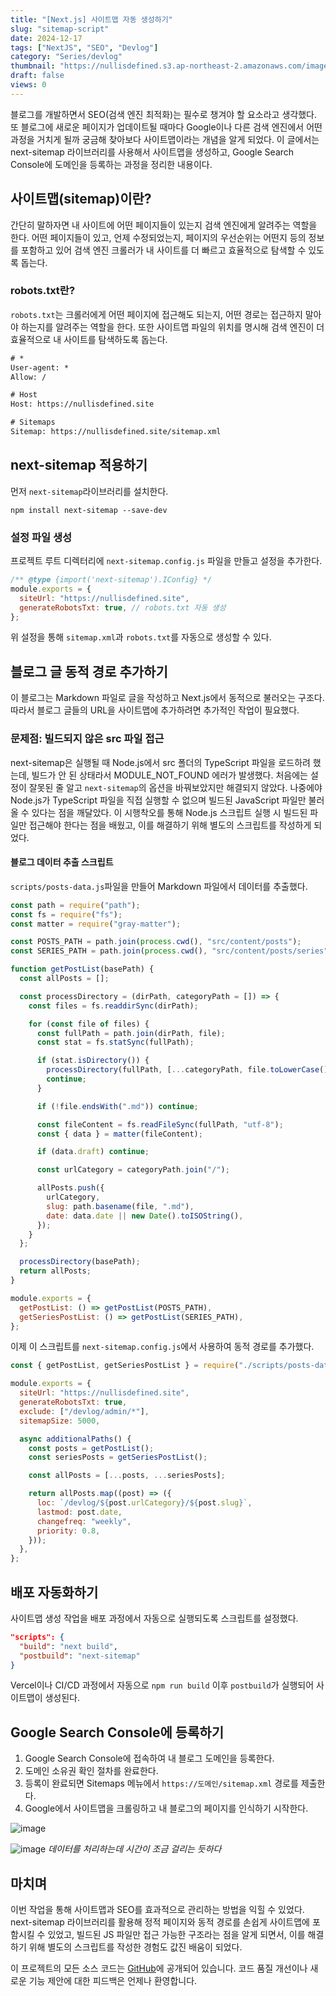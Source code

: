 ```yaml
---
title: "[Next.js] 사이트맵 자동 생성하기"
slug: "sitemap-script"
date: 2024-12-17
tags: ["NextJS", "SEO", "Devlog"]
category: "Series/devlog"
thumbnail: "https://nullisdefined.s3.ap-northeast-2.amazonaws.com/images/c9870b4f6ce1b0451761374cd9403ea1.png"
draft: false
views: 0
---
```

블로그를 개발하면서 SEO(검색 엔진 최적화)는 필수로 챙겨야 할 요소라고 생각했다. 또 블로그에 새로운 페이지가 업데이트될 때마다 Google이나 다른 검색 엔진에서 어떤 과정을 거치게 될까 궁금해 찾아보다 사이트맵이라는 개념을 알게 되었다. 이 글에서는 next-sitemap 라이브러리를 사용해서 사이트맵을 생성하고, Google Search Console에 도메인을 등록하는 과정을 정리한 내용이다.

## 사이트맵(sitemap)이란?
간단히 말하자면 내 사이트에 어떤 페이지들이 있는지 검색 엔진에게 알려주는 역할을 한다. 어떤 페이지들이 있고, 언제 수정되었는지, 페이지의 우선순위는 어떤지 등의 정보를 포함하고 있어 검색 엔진 크롤러가 내 사이트를 더 빠르고 효율적으로 탐색할 수 있도록 돕는다.
### robots.txt란?
`robots.txt`는 크롤러에게 어떤 페이지에 접근해도 되는지, 어떤 경로는 접근하지 말아야 하는지를 알려주는 역할을 한다. 또한 사이트맵 파일의 위치를 명시해 검색 엔진이 더 효율적으로 내 사이트를 탐색하도록 돕는다.
```txt title:robots.txt
# *
User-agent: *
Allow: /

# Host
Host: https://nullisdefined.site

# Sitemaps
Sitemap: https://nullisdefined.site/sitemap.xml

```
## next-sitemap 적용하기
먼저 `next-sitemap`라이브러리를 설치한다.
```shell
npm install next-sitemap --save-dev
```
### 설정 파일 생성
프로젝트 루트 디렉터리에 `next-sitemap.config.js` 파일을 만들고 설정을 추가한다.

```js title:next-sitemap.config.js
/** @type {import('next-sitemap').IConfig} */
module.exports = {
  siteUrl: "https://nullisdefined.site",
  generateRobotsTxt: true, // robots.txt 자동 생성
};

```
위 설정을 통해 `sitemap.xml`과 `robots.txt`를 자동으로 생성할 수 있다.

## 블로그 글 동적 경로 추가하기
이 블로그는 Markdown 파일로 글을 작성하고 Next.js에서 동적으로 불러오는 구조다. 따라서 블로그 글들의 URL을 사이트맵에 추가하려면 추가적인 작업이 필요했다.

### 문제점: 빌드되지 않은 src 파일 접근
next-sitemap은 실행될 때 Node.js에서 src 폴더의 TypeScript 파일을 로드하려 했는데, 빌드가 안 된 상태라서 MODULE_NOT_FOUND 에러가 발생했다. 처음에는 설정이 잘못된 줄 알고 `next-sitemap`의 옵션을 바꿔보았지만 해결되지 않았다. 나중에야 Node.js가 TypeScript 파일을 직접 실행할 수 없으며 빌드된 JavaScript 파일만 불러올 수 있다는 점을 깨달았다. 이 시행착오를 통해 Node.js 스크립트 실행 시 빌드된 파일만 접근해야 한다는 점을 배웠고, 이를 해결하기 위해 별도의 스크립트를 작성하게 되었다.

#### 블로그 데이터 추출 스크립트
`scripts/posts-data.js`파일을 만들어 Markdown 파일에서 데이터를 추출했다.

```js title:posts-data.js
const path = require("path");
const fs = require("fs");
const matter = require("gray-matter");

const POSTS_PATH = path.join(process.cwd(), "src/content/posts");
const SERIES_PATH = path.join(process.cwd(), "src/content/posts/series");

function getPostList(basePath) {
  const allPosts = [];

  const processDirectory = (dirPath, categoryPath = []) => {
    const files = fs.readdirSync(dirPath);

    for (const file of files) {
      const fullPath = path.join(dirPath, file);
      const stat = fs.statSync(fullPath);

      if (stat.isDirectory()) {
        processDirectory(fullPath, [...categoryPath, file.toLowerCase()]);
        continue;
      }

      if (!file.endsWith(".md")) continue;

      const fileContent = fs.readFileSync(fullPath, "utf-8");
      const { data } = matter(fileContent);

      if (data.draft) continue;

      const urlCategory = categoryPath.join("/");

      allPosts.push({
        urlCategory,
        slug: path.basename(file, ".md"),
        date: data.date || new Date().toISOString(),
      });
    }
  };

  processDirectory(basePath);
  return allPosts;
}

module.exports = {
  getPostList: () => getPostList(POSTS_PATH),
  getSeriesPostList: () => getPostList(SERIES_PATH),
};

```

이제 이 스크립트를 `next-sitemap.config.js`에서 사용하여 동적 경로를 추가했다.

```js title:next-sitemap.config.js
const { getPostList, getSeriesPostList } = require("./scripts/posts-data");

module.exports = {
  siteUrl: "https://nullisdefined.site",
  generateRobotsTxt: true,
  exclude: ["/devlog/admin/*"],
  sitemapSize: 5000,

  async additionalPaths() {
    const posts = getPostList();
    const seriesPosts = getSeriesPostList();

    const allPosts = [...posts, ...seriesPosts];

    return allPosts.map((post) => ({
      loc: `/devlog/${post.urlCategory}/${post.slug}`,
      lastmod: post.date,
      changefreq: "weekly",
      priority: 0.8,
    }));
  },
};

```

## 배포 자동화하기
사이트맵 생성 작업을 배포 과정에서 자동으로 실행되도록 스크립트를 설정했다.

```json
"scripts": {
  "build": "next build",
  "postbuild": "next-sitemap"
}
```

Vercel이나 CI/CD 과정에서 자동으로 `npm run build` 이후 `postbuild`가 실행되어 사이트맵이 생성된다.

## Google Search Console에 등록하기
1. Google Search Console에 접속하여 내 블로그 도메인을 등록한다.
2. 도메인 소유권 확인 절차를 완료한다.
3. 등록이 완료되면 Sitemaps 메뉴에서 `https://도메인/sitemap.xml` 경로를 제출한다.
4. Google에서 사이트맵을 크롤링하고 내 블로그의 페이지를 인식하기 시작한다.

![image](https://nullisdefined.s3.ap-northeast-2.amazonaws.com/images/c9870b4f6ce1b0451761374cd9403ea1.png)

![image](https://nullisdefined.s3.ap-northeast-2.amazonaws.com/images/2755a10b307891c9d6c7bf933863d2aa.png)
*데이터를 처리하는데 시간이 조금 걸리는 듯하다*

## 마치며

이번 작업을 통해 사이트맵과 SEO를 효과적으로 관리하는 방법을 익힐 수 있었다. next-sitemap 라이브러리를 활용해 정적 페이지와 동적 경로를 손쉽게 사이트맵에 포함시킬 수 있었고, 빌드된 JS 파일만 접근 가능한 구조라는 점을 알게 되면서, 이를 해결하기 위해 별도의 스크립트를 작성한 경험도 값진 배움이 되었다.

이 프로젝트의 모든 소스 코드는 [GitHub](https://github.com/nullisdefined/mydevlog)에 공개되어 있습니다. 코드 품질 개선이나 새로운 기능 제안에 대한 피드백은 언제나 환영합니다.